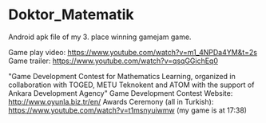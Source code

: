 # Doktor_Matematik
Android apk file of my 3. place winning gamejam game.

Game play video: https://www.youtube.com/watch?v=m1_4NPDa4YM&t=2s
Game trailer: https://www.youtube.com/watch?v=qsqGGichEq0

"Game Development Contest for Mathematics Learning, organized in collaboration with TOGED, METU Teknokent and ATOM with the support of Ankara Development Agency"
Game Development Contest Website: http://www.oyunla.biz.tr/en/
Awards Ceremony (all in Turkish): https://www.youtube.com/watch?v=t1msnyuiwmw (my game is at 17:38)
